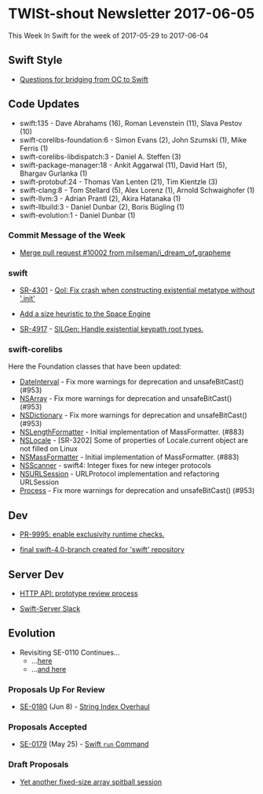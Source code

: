 # TWISt-shout Newsletter 2017-06-05
This Week In Swift for the week of 2017-05-29 to 2017-06-04

## Swift Style

* [Questions for bridging from OC to Swift](https://lists.swift.org/pipermail/swift-users/Week-of-Mon-20170529/005502.html)

## Code Updates

* swift:135 - Dave Abrahams (16), Roman Levenstein (11), Slava Pestov (10)
* swift-corelibs-foundation:6 - Simon Evans (2), John Szumski (1), Mike Ferris (1)
* swift-corelibs-libdispatch:3 - Daniel A. Steffen (3)
* swift-package-manager:18 - Ankit Aggarwal (11), David Hart (5), Bhargav Gurlanka (1)
* swift-protobuf:24 - Thomas Van Lenten (21), Tim Kientzle (3)
* swift-clang:8 - Tom Stellard (5), Alex Lorenz (1), Arnold Schwaighofer (1)
* swift-llvm:3 - Adrian Prantl (2), Akira Hatanaka (1)
* swift-llbuild:3 - Daniel Dunbar (2), Boris Bügling (1)
* swift-evolution:1 - Daniel Dunbar (1)

### Commit Message of the Week

* [Merge pull request #10002 from milseman/i_dream_of_grapheme](https://github.com/apple/swift/commit/022c973d774911d086e713e0eecb6312f11faf19)

### swift

* [SR-4301](https://bugs.swift.org/browse/SR-4301) - [QoI: Fix crash when constructing existential metatype without '.init'](https://github.com/apple/swift/commit/29b8f5615dec7623fd62296ed6bcc91f5554558b)

* [Add a size heuristic to the Space Engine](https://github.com/apple/swift/commit/bffa22a5c92ba179b4bf0116f81234bc76b18daf)

* [SR-4917](https://bugs.swift.org/browse/SR-4917) - [SILGen: Handle existential keypath root types.](https://github.com/apple/swift/commit/4fc0b7df966aaf6c5722cd3b82d86d8f5be7ca90)
  
### swift-corelibs
Here the Foundation classes that have been updated:

* [DateInterval](https://github.com/apple/swift-corelibs-foundation/commits/master/Foundation/DateInterval.swift) - Fix more warnings for deprecation and unsafeBitCast() (#953)
* [NSArray](https://github.com/apple/swift-corelibs-foundation/commits/master/Foundation/NSArray.swift) - Fix more warnings for deprecation and unsafeBitCast() (#953)
* [NSDictionary](https://github.com/apple/swift-corelibs-foundation/commits/master/Foundation/NSDictionary.swift) - Fix more warnings for deprecation and unsafeBitCast() (#953)
* [NSLengthFormatter](https://github.com/apple/swift-corelibs-foundation/commits/master/Foundation/NSLengthFormatter.swift) - Initial implementation of MassFormatter. (#883)
* [NSLocale](https://github.com/apple/swift-corelibs-foundation/commits/master/Foundation/NSLocale.swift) - [SR-3202] Some of properties of Locale.current object are not filled on Linux
* [NSMassFormatter](https://github.com/apple/swift-corelibs-foundation/commits/master/Foundation/NSMassFormatter.swift) - Initial implementation of MassFormatter. (#883)
* [NSScanner](https://github.com/apple/swift-corelibs-foundation/commits/master/Foundation/NSScanner.swift) - swift4: Integer fixes for new integer protocols
* [NSURLSession](https://github.com/apple/swift-corelibs-foundation/commits/master/Foundation/NSURLSession/NSURLSession.swift) - URLProtocol implementation and refactoring URLSession
* [Process](https://github.com/apple/swift-corelibs-foundation/commits/master/Foundation/Process.swift) - Fix more warnings for deprecation and unsafeBitCast() (#953)

## Dev

* [PR-9995: enable exclusivity runtime checks.](https://lists.swift.org/pipermail/swift-dev/Week-of-Mon-20170529/004735.html)

* [final swift-4.0-branch created for 'swift' repository](https://lists.swift.org/pipermail/swift-dev/Week-of-Mon-20170529/004743.html)

## Server Dev

* [HTTP API: prototype review process](https://lists.swift.org/pipermail/swift-server-dev/Week-of-Mon-20170529/000523.html)

* [Swift-Server Slack](https://lists.swift.org/pipermail/swift-server-dev/Week-of-Mon-20170529/000526.html)

## Evolution

* Revisiting SE-0110 Continues...
  * ...[here](https://lists.swift.org/pipermail/swift-evolution/Week-of-Mon-20170529/036853.html)
  * ...[and here](https://lists.swift.org/pipermail/swift-evolution/Week-of-Mon-20170529/036911.html)

### Proposals Up For Review

* [SE-0180](https://github.com/apple/swift-evolution/blob/master/proposals/0180-string-index-overhaul.md) (Jun 8) - [String Index Overhaul](https://lists.swift.org/pipermail/swift-evolution-announce/2017-June/000384.html)

### Proposals Accepted

* [SE-0179](https://github.com/apple/swift-evolution/blob/master/proposals/0179-swift-run-command.md) (May 25) - [Swift `run` Command](https://lists.swift.org/pipermail/swift-evolution-announce/2017-May/000383.html)
  
### Draft Proposals

* [Yet another fixed-size array spitball session](https://lists.swift.org/pipermail/swift-evolution/Week-of-Mon-20170529/036847.html)
